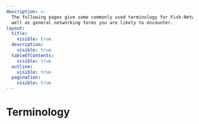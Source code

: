 ```yaml
---
description: >-
  The following pages give some commonly used terminology for Fish-Networking as
  well as general networking terms you are likely to encounter.
layout:
  title:
    visible: true
  description:
    visible: true
  tableOfContents:
    visible: true
  outline:
    visible: true
  pagination:
    visible: true
---
```


# Terminology


